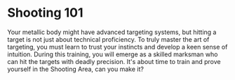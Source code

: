 # Shooting 101
Your metallic body might have advanced targeting systems, but hitting a target is not just about technical proficiency. To truly master the art of targeting, you must learn to trust your instincts and develop a keen sense of intuition. During this training, you will emerge as a skilled marksman who can hit the targets with deadly precision. It's about time to train and prove yourself in the Shooting Area, can you make it?
